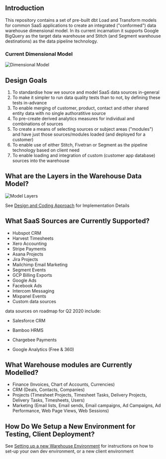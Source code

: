 ## Introduction

This repository contains a set of pre-built dbt Load and Transform models for common SaaS applications to create an integrated ("conformed") data warehouse dimensional model. In its current incarnation it supports Google BigQuery as the target data warehouse and Stitch (and Segment warehouse destinations) as the data pipeline technology.

### Current Dimensional Model

![Dimensional Model](https://github.com/rittmananalytics/ra_data_warehouse/blob/master/ra_dw/img/dimensional_model.png)

## Design Goals

1. To standardise how we source and model SaaS data sources in-general
2. To make it simpler to run data quality tests than to not, by defining these tests in-advance
3. To enable merging of customer, product, contact and other shared entity data with no single authoratitive source
4. To pre-create derived analytics measures for individual and combinations of sources
5. To create a means of selecting sources or subject areas ("modules") and have just those sources/modules loaded (and deployed for a customer)
6. To enable use of either Stitch, Fivetran or Segment as the pipeline technology based on client need
7. To enable loading and integration of custom (customer app database) sources into the warehouse

## What are the Layers in the Warehouse Data Model?

![Model Layers](https://github.com/rittmananalytics/ra_data_warehouse/blob/master/ra_dw/img/data_flow.png)

See [Design and Coding Approach](https://github.com/rittmananalytics/ra_data_warehouse/wiki/Design-and-Coding-Approach) for Implementation Details

## What SaaS Sources are Currently Supported?

* Hubspot CRM
* Harvest Timesheets
* Xero Accounting
* Stripe Payments 
* Asana Projects
* Jira Projects
* Mailchimp Email Marketing
* Segment Events 
* GCP Billing Exports 
* Google Ads 
* Facebook Ads
* Intercom Messaging
* Mixpanel Events
* Custom data sources

data sources on roadmap for Q2 2020 include:

* Salesforce CRM
* Bamboo HRMS
* Chargebee Payments

* Google Analytics (Free & 360)

## What Warehouse modules are Currently Modelled?

* Finance (Invoices, Chart of Accounts, Currencies)
* CRM (Deals, Contacts, Companies)
* Projects (Timesheet Projects, Timesheet Tasks, Delivery Projects, Delivery Tasks, Timesheets, Users)
* Marketing (Email lists, Email sends, Email campaigns, Ad Campaigns, Ad Performance, Web Page Views, Web Sessions)

## How Do We Setup a New Environment for Testing, Client Deployment?

See [Setting up a new Warehouse Environment](https://github.com/rittmananalytics/ra_data_warehouse/wiki/Setting-up-a-New-Warehouse-Environment) for instructions on how to set-up your own dev environment, or a new client environment
